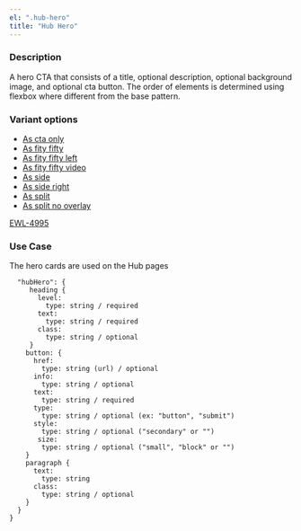 ```yaml
---
el: ".hub-hero"
title: "Hub Hero"
---
```

### Description

A hero CTA that consists of a title, optional description, optional background image, and optional cta button. The order of elements is determined using flexbox where different from the base pattern.

### Variant options
* [As cta only](?p=molecules-hub-hero-as-cta-only)
* [As fity fifty](?p=molecules-hub-hero-as-fifty-fifty)
* [As fity fifty left](?p=molecules-hub-hero-as-fifty-fifty-left)
* [As fity fifty video](?p=molecules-hub-hero-as-fifty-fifty-video)
* [As side](?p=molecules-hub-hero-as-side)
* [As side right](?p=molecules-hub-hero-as-side-right)
* [As split](?p=molecules-hub-hero-as-split)
* [As split no overlay](?p=molecules-hub-hero-as-split-no-overlay)

[EWL-4995](https://issues.ama-assn.org/browse/EWL-4995)


### Use Case
The hero cards are used on the Hub pages 

~~~
  "hubHero": {
     heading {
       level:
         type: string / required
       text:
         type: string / required
       class:
         type: string / optional
     }
    button: {
      href:
        type: string (url) / optional
      info: 
        type: string / optional
      text: 
        type: string / required
      type:
        type: string / optional (ex: "button", "submit")
      style:
        type: string / optional ("secondary" or "")
       size:
        type: string / optional ("small", "block" or "")
    }
    paragraph {
      text:
        type: string
      class:
        type: string / optional
    }
  }
}
~~~
